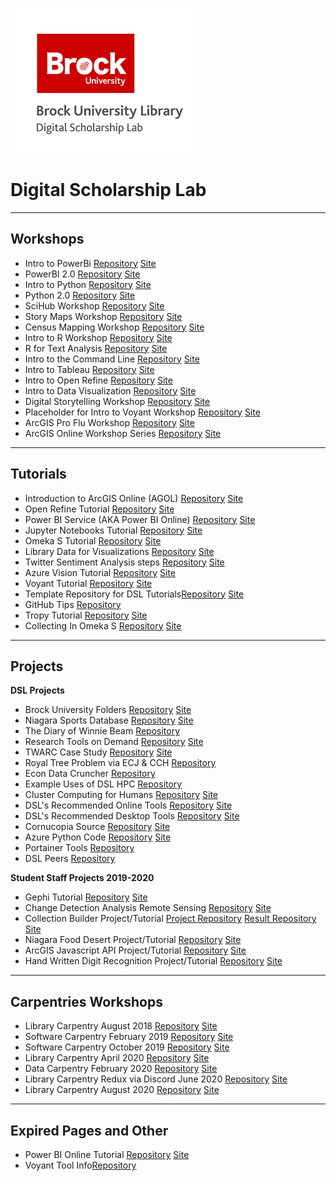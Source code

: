 ![dsl_logo](dsl_logo.png)

# Digital Scholarship Lab

---

## Workshops

- Intro to PowerBi [Repository](https://github.com/BrockDSL/Intro_to_PowerBI_Workshop) [Site](https://brockdsl.github.io/Intro_to_PowerBI_Workshop/)
- PowerBI 2.0 [Repository](https://github.com/BrockDSL/Power_BI_2.0_Workshop) [Site](https://brockdsl.github.io/Power_BI_2.0_Workshop/)
- Intro to Python [Repository](https://github.com/BrockDSL/Intro_to_Python_Workshop) [Site](https://brockdsl.github.io/Intro_to_Python_Workshop/)
- Python 2.0 [Repository](https://github.com/BrockDSL/Python_2.0_Workshop) [Site](https://brockdsl.github.io/Python_2.0_Workshop/)
- SciHub Workshop [Repository](https://github.com/BrockDSL/SciHub_Workshop) [Site](https://brockdsl.github.io/SciHub_Workshop/)
- Story Maps Workshop [Repository](https://github.com/BrockDSL/StoryMaps) [Site](https://brockdsl.github.io/StoryMaps/)
- Census Mapping Workshop [Repository](https://github.com/BrockDSL/Census_Mapping) [Site](https://brockdsl.github.io/Census_Mapping/)
- Intro to R Workshop [Repository](https://github.com/BrockDSL/Intro_to_R_Workshop) [Site](https://brockdsl.github.io/Intro_to_R_Workshop/)
- R for Text Analysis  [Repository](https://github.com/BrockDSL/R_for_Text_Analysis) [Site](https://brockdsl.github.io/R_for_Text_Analysis/)
- Intro to the Command Line [Repository](https://github.com/BrockDSL/Intro_to_the_Command_Line_Workshop) [Site](https://brockdsl.github.io/Intro_to_the_Command_Line_Workshop/)
- Intro to Tableau [Repository](https://github.com/BrockDSL/Intro_to_Tableau_Workshop) [Site](https://brockdsl.github.io/Intro_to_Tableau_Workshop/)
- Intro to Open Refine [Repository](https://github.com/BrockDSL/Intro_to_Open_Refine_Workshop) [Site](https://brockdsl.github.io/Intro_to_Open_Refine_Workshop/)
- Intro to Data Visualization [Repository](https://github.com/BrockDSL/Intro_to_Data_Visualization_Workshop) [Site](https://brockdsl.github.io/Intro_to_Data_Visualization_Workshop/)
- Digital Storytelling Workshop [Repository](https://github.com/BrockDSL/Digital_Storytelling_Workshop) [Site](https://brockdsl.github.io/Digital_Storytelling_Workshop/)
- Placeholder for Intro to Voyant Workshop [Repository](https://github.com/BrockDSL/Intro_to_Voyant_Workshop) [Site](https://brockdsl.github.io/Intro_to_Voyant_Workshop/)
- ArcGIS Pro Flu Workshop [Repository](https://github.com/BrockDSL/ArcGIS-Pro-flu) [Site](https://brockdsl.github.io/ArcGIS-Pro-flu/)
- ArcGIS Online Workshop Series [Repository](https://github.com/BrockDSL/AGOL) [Site](https://brockdsl.github.io/AGOL/)

---

## Tutorials
- Introduction to ArcGIS Online (AGOL) [Repository](https://github.com/BrockDSL/AGOL) [Site](https://brockdsl.github.io/AGOL/)
- Open Refine Tutorial [Repository](https://github.com/BrockDSL/Open-Refine-Tutorial) [Site](https://brockdsl.github.io/Open-Refine-Tutorial/)
- Power BI Service (AKA Power BI Online) [Repository](https://github.com/BrockDSL/Power_BI_Service_Tutorial) [Site](https://brockdsl.github.io/Power_BI_Service_Tutorial/)
- Jupyter Notebooks Tutorial [Repository](https://github.com/BrockDSL/Jupyter_Notebooks_Tutorial) [Site](https://brockdsl.github.io/Jupyter_Notebooks_Tutorial/)
- Omeka S Tutorial [Repository](https://github.com/BrockDSL/Omeka-S-Tutorial) [Site](https://brockdsl.github.io/Omeka-S-Tutorial/)
- Library Data for Visualizations [Repository](https://github.com/BrockDSL/LibraryDataViz) [Site](https://brockdsl.github.io/LibraryDataViz/)
- Twitter Sentiment Analysis steps [Repository](https://github.com/BrockDSL/intro_twitter_sentiment_analysis) [Site](https://brockdsl.github.io/intro_twitter_sentiment_analysis/)
- Azure Vision Tutorial [Repository](https://github.com/BrockDSL/Azure-Vision-Tutorial) [Site](https://brockdsl.github.io/Azure-Vision-Tutorial/)
- Voyant Tutorial [Repository](https://github.com/BrockDSL/Voyant-Tutorial) [Site](https://brockdsl.github.io/Voyant-Tutorial/)
- Template Repository for DSL Tutorials[Repository](https://github.com/BrockDSL/DSL_Tutorial_Template) [Site](https://brockdsl.github.io/DSL_Tutorial_Template/)
- GitHub Tips [Repository](https://github.com/BrockDSL/GitHub-Tips-and-Tricks)
- Tropy Tutorial [Repository](https://github.com/BrockDSL/Tropy-Tutorial) [Site](https://brockdsl.github.io/Tropy-Tutorial/)
- Collecting In Omeka S [Repository](https://github.com/BrockDSL/Collecting-In-Omeka-S) [Site](https://brockdsl.github.io/Collecting-In-Omeka-S/)

---

## Projects
**DSL Projects**
- Brock University Folders [Repository](https://github.com/BrockDSL/Brock-University-Folders) [Site](https://brockdsl.github.io/Brock-University-Folders/)
- Niagara Sports Database [Repository](https://github.com/BrockDSL/Niagara_Sport_Database) [Site](https://brockdsl.github.io/Niagara_Sport_Database/)
- The Diary of Winnie Beam [Repository](https://github.com/BrockDSL/winnie_beam_1900_dairy)
- Research Tools on Demand [Repository](https://github.com/BrockDSL/Research-Tools-On-Demand) [Site](https://brockdsl.github.io/Research-Tools-On-Demand/)
- TWARC Case Study [Repository](https://github.com/BrockDSL/TWARC_Case_Study) [Site](https://brockdsl.github.io/TWARC_Case_Study/)
- Royal Tree Problem via ECJ & CCH [Repository](https://github.com/BrockDSL/royaltree_ecj_cluster)
- Econ Data Cruncher [Repository](https://github.com/BrockDSL/econ-data-cruncher)
- Example Uses of DSL HPC [Repository](https://github.com/BrockDSL/Example_Uses_of_DSL_HPC)
- Cluster Computing for Humans [Repository](https://github.com/BrockDSL/DSL-Cluster) [Site](https://brockdsl.github.io/DSL-Cluster/)
- DSL's Recommended Online Tools [Repository](https://github.com/BrockDSL/Online-Tools) [Site](https://brockdsl.github.io/Online-Tools/)
- DSL's Recommended Desktop Tools [Repository](https://github.com/BrockDSL/Desktop-Programs) [Site](https://brockdsl.github.io/Desktop-Programs/)
- Cornucopia Source [Repository](https://github.com/BrockDSL/Cornucopia-Source) [Site](https://brockdsl.github.io/Cornucopia-Source/)
- Azure Python Code [Repository](https://github.com/BrockDSL/AzurePythonCodes) [Site](https://brockdsl.github.io/AzurePythonCodes/)
- Portainer Tools [Repository](https://github.com/BrockDSL/Portainer_Tools)
- DSL Peers [Repository](https://github.com/BrockDSL/dsl_peers)

**Student Staff Projects 2019-2020**
- Gephi Tutorial [Repository](https://github.com/BrockDSL/Gephi-Tutorial) [Site](https://brockdsl.github.io/Gephi-Tutorial/)
- Change Detection Analysis Remote Sensing [Repository](https://github.com/BrockDSL/Change_Detection_Analysis_Remote_Sensing) [Site](https://brockdsl.github.io/Change_Detection_Analysis_Remote_Sensing/)
- Collection Builder Project/Tutorial [Project Repository](https://github.com/BrockDSL/Student_Collection_Builder_Project) [Result Repository](https://github.com/BrockDSL/Brock_DSL_CollectionBuilder) [Site](https://brockdsl.github.io/Brock_DSL_CollectionBuilder/)
- Niagara Food Desert Project/Tutorial [Repository](https://github.com/BrockDSL/Niagara_Food_Desert_Project) [Site](https://brockdsl.github.io/Niagara_Food_Desert_Project/)
- ArcGIS Javascript API Project/Tutorial [Repository](https://github.com/BrockDSL/ArcGIS_Javascript_API_Project) [Site](https://brockdsl.github.io/ArcGIS_Javascript_API_Project/)
- Hand Written Digit Recognition Project/Tutorial [Repository](https://github.com/BrockDSL/Hand_Written_Digit_Recognition_Project) [Site](https://brockdsl.github.io/Hand_Written_Digit_Recognition_Project/)

---

## Carpentries Workshops
- Library Carpentry August 2018 [Repository](https://github.com/elibtronic/2018-03-02-BrockU) [Site](https://elibtronic.github.io/2018-08-13-BrockU/)
- Software Carpentry February 2019 [Repository](https://github.com/BrockDSL/2019-02-21-BrockU) [Site](https://brockdsl.github.io/2019-02-21-BrockU/)
- Software Carpentry October 2019 [Repository](https://github.com/BrockDSL/2019-10-15-BrockU) [Site](https://brockdsl.github.io/2019-10-15-BrockU/)
- Library Carpentry April 2020 [Repository](https://github.com/BrockDSL/2020-04-29-Ryerson) [Site](https://brockdsl.github.io/2020-04-29-Ryerson/)
- Data Carpentry February 2020 [Repository](https://github.com/BrockDSL/2020-02-19-BrockU) [Site](https://brockdsl.github.io/2020-02-19-BrockU/)
- Library Carpentry Redux via Discord June 2020 [Repository](https://github.com/BrockDSL/2020-06-04-Carpentry-Online) [Site](https://brockdsl.github.io/2020-06-04-Carpentry-Online/)
- Library Carpentry August 2020 [Repository](https://github.com/BrockDSL/2020-08-19-Carpentry-Online) [Site](https://brockdsl.github.io/2020-08-19-Carpentry-Online/)

---

## Expired Pages and Other
- Power BI Online Tutorial [Repository](https://github.com/BrockDSL/PowerBI-Tutorial) [Site](https://brockdsl.github.io/PowerBI-Tutorial/)
- Voyant Tool Info[Repository](https://github.com/BrockDSL/Voyant-Info)
